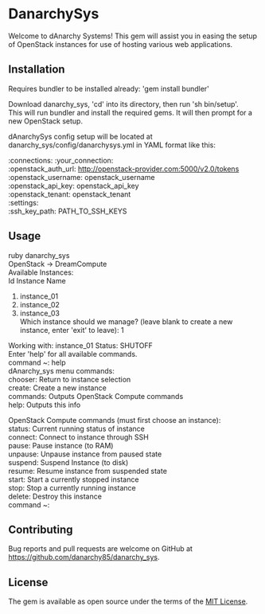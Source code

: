 # DanarchySys

Welcome to dAnarchy Systems! This gem will assist you in easing the setup of OpenStack instances for use of hosting various web applications.

## Installation

Requires bundler to be installed already: 'gem install bundler'

Download danarchy_sys, 'cd' into its directory, then run 'sh bin/setup'.  
This will run bundler and install the required gems. It will then prompt for a new OpenStack setup.  

dAnarchySys config setup will be located at danarchy_sys/config/danarchysys.yml in YAML format like this:

:connections:
  :your_connection:  
    :openstack_auth_url: http://openstack-provider.com:5000/v2.0/tokens  
    :openstack_username: openstack_username  
    :openstack_api_key: openstack_api_key  
    :openstack_tenant: openstack_tenant  
:settings:  
  :ssh_key_path: PATH_TO_SSH_KEYS  


## Usage

ruby danarchy_sys  
OpenStack -> DreamCompute  
Available Instances:  
Id Instance Name  
1. instance_01  
2. instance_02  
3. instance_03  
Which instance should we manage? (leave blank to create a new instance, enter 'exit' to leave): 1  

Working with: instance_01	Status: SHUTOFF  
Enter 'help' for all available commands.  
command ~: help  
dAnarchy_sys menu commands:  
chooser: Return to instance selection  
create: Create a new instance  
commands: Outputs OpenStack Compute commands  
help: Outputs this info  

OpenStack Compute commands (must first choose an instance):  
status: Current running status of instance  
connect: Connect to instance through SSH  
pause: Pause instance (to RAM)  
unpause: Unpause instance from paused state  
suspend: Suspend Instance (to disk)  
resume: Resume instance from suspended state  
start: Start a currently stopped instance  
stop: Stop a currently running instance  
delete: Destroy this instance  
command ~:  


## Contributing

Bug reports and pull requests are welcome on GitHub at https://github.com/danarchy85/danarchy_sys.


## License

The gem is available as open source under the terms of the [MIT License](http://opensource.org/licenses/MIT).

